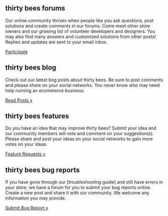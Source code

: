 <div class="container-fluid">
	<div class="row">
		<div class="col-md-12">
			<div class="jumbotron">
				<h2>
					thirty bees forums
				</h2>
				<p>
					Our online community thrives when people like you ask questions, post solutions and create comments in our forums. Come meet other store owners and our growing list of volunteer developers and designers. You may also find many answers and customized solutions from other posts!  Replies and updates are sent to your email inbox.
				</p>
				<p>
					<a class="btn btn-primary btn-large" href="https://forum.thirtybees.com/">Participate</a>
				</p>
			</div>
		</div>
	</div>
	<div class="row">
		<div class="col-md-4">
			<h2>
				thirty bees blog
			</h2>
			<p>
				Check out our latest bog posts about thirty bees. Be sure to post comments and please share on your social networks. You never know who may need help running an ecommerce business.
			</p>
			<p>
				<a class="btn" href="https://thirtybees.com/blog/">Read Posts »</a>
			</p>
		</div>
		<div class="col-md-4">
			<h2>
				thirty bees features
			</h2>
			<p>
				Do you have an idea that may improve thirty bees? Submit your idea and our community members will vote and comment on your suggestion(s). Please share and post your ideas on your social networks to gain more votes on your ideas.
			</p>
			<p>
				<a class="btn" href="https://thirtybees.com/feature-request/">Feature Requests »</a>
			</p>
		</div>
		<div class="col-md-4">
			<h2>
				thirty bees bug reports
			</h2>
			<p>
				If you have gone through our [troubleshooting guide] and still have errors in your store, we have a forum for you to submit your bug reports online. Create a new post and share it with our community. We welcome any information you may provide.
			</p>
			<p>
				<a class="btn" href="https://forum.thirtybees.com/category/10/bug-reports">Submit Bug Report »</a>
			</p>
		</div>
	</div>
</div>
